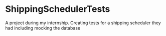 # ShippingSchedulerTests
A project during my internship.  Creating tests for a shipping scheduler they had including mocking the database
